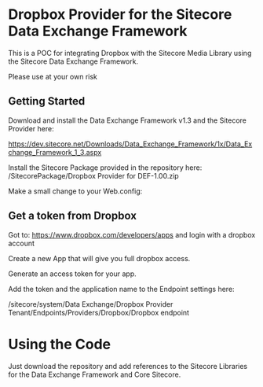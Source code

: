 # Dropbox Provider for the Sitecore Data Exchange Framework

This is a POC for integrating Dropbox with the Sitecore Media Library using the Sitecore Data Exchange Framework.

Please use at your own risk

## Getting Started 
Download and install the Data Exchange Framework v1.3 and the Sitecore Provider here:

https://dev.sitecore.net/Downloads/Data_Exchange_Framework/1x/Data_Exchange_Framework_1_3.aspx

Install the Sitecore Package provided in the repository here: /SitecorePackage/Dropbox Provider for DEF-1.00.zip

Make a small change to your Web.config:

 <dependentAssembly>
        <assemblyIdentity name="Newtonsoft.Json" publicKeyToken="30ad4fe6b2a6aeed" />
        <bindingRedirect oldVersion="0.0.0.0-7.0.0.0" newVersion="6.0.0.0" />
 </dependentAssembly>


## Get a token from Dropbox
 
 Got to: https://www.dropbox.com/developers/apps and login with a dropbox account
 
 Create a new App that will give you full dropbox access.
 
 Generate an access token for your app.
 
 Add the token and the application name to the Endpoint settings here:
 
 /sitecore/system/Data Exchange/Dropbox Provider Tenant/Endpoints/Providers/Dropbox/Dropbox endpoint
 

# Using the Code
Just download the repository and add references to the Sitecore Libraries for the Data Exchange Framework and Core Sitecore.